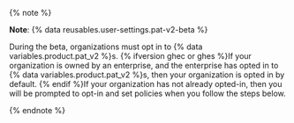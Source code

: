 {% note %}

**Note**: {% data reusables.user-settings.pat-v2-beta %}

During the beta, organizations must opt in to {% data variables.product.pat_v2 %}s. {% ifversion ghec or ghes %}If your organization is owned by an enterprise, and the enterprise has opted in to {% data variables.product.pat_v2 %}s, then your organization is opted in by default. {% endif %}If your organization has not already opted-in, then you will be prompted to opt-in and set policies when you follow the steps below.

{% endnote %}
